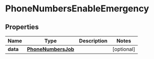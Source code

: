 

# PhoneNumbersEnableEmergency

## Properties

Name | Type | Description | Notes
------------ | ------------- | ------------- | -------------
**data** | [**PhoneNumbersJob**](PhoneNumbersJob.md) |  |  [optional]



